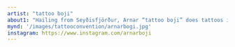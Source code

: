 ```yaml
---
artist: "tattoo boji"
about1: "Hailing from Seyðisfjörður, Arnar “tattoo boji” does tattoos inspired by french prison and traditional tattoos."
mynd: '/images/tattooconvention/arnarbogi.jpg'
instagram: https://www.instagram.com/arnarboji
---
```

